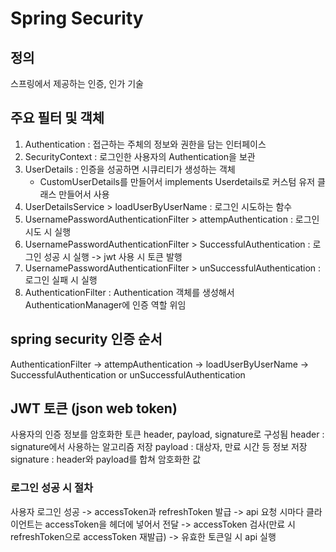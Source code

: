 # Spring Security

## 정의
스프링에서 제공하는 인증, 인가 기술

## 주요 필터 및 객체
  1. Authentication : 접근하는 주체의 정보와 권한을 담는 인터페이스
  2. SecurityContext : 로그인한 사용자의 Authentication을 보관
  3. UserDetails : 인증을 성공하면 시큐리티가 생성하는 객체
      - CustomUserDetails를 만들어서 implements Userdetails로 커스텀 유저 클래스 만들어서 사용
  4. UserDetailsService > loadUserByUserName : 로그인 시도하는 함수
  5. UsernamePasswordAuthenticationFilter > attempAuthentication : 로그인 시도 시 실행
  6. UsernamePasswordAuthenticationFilter > SuccessfulAuthentication : 로그인 성공 시 실행 -> jwt 사용 시 토큰 발행
  7. UsernamePasswordAuthenticationFilter > unSuccessfulAuthentication : 로그인 실패 시 실행
  8. AuthenticationFilter : Authentication 객체를 생성해서 AuthenticationManager에 인증 역할 위임

## spring security 인증 순서
AuthenticationFilter -> attempAuthentication -> loadUserByUserName -> SuccessfulAuthentication or unSuccessfulAuthentication 

## JWT 토큰 (json web token)
사용자의 인증 정보를 암호화한 토큰
header, payload, signature로 구성됨
header : signature에서 사용하는 알고리즘 저장
payload : 대상자, 만료 시간 등 정보 저장
signature : header와 payload를 합쳐 암호화한 값

### 로그인 성공 시 절차
사용자 로그인 성공 -> accessToken과 refreshToken 발급 -> api 요청 시마다 클라이언트는 accessToken을 헤더에 넣어서 전달 -> accessToken 검사(만료 시 refreshToken으로 accessToken 재발급) -> 유효한 토큰일 시 api 실행

